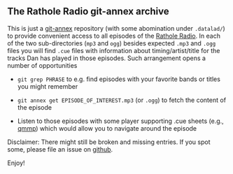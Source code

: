 The Rathole Radio git-annex archive
-----------------------------------

This is just a [git-annex](http://git-annex.branchable.com/) repository (with some abomination under
`.datalad/`) to provide convenient access to all episodes of the [Rathole Radio](http://ratholeradio.org).
In each of the two sub-directories (`mp3` and `ogg`) besides expected `.mp3` and `.ogg` files you will
find `.cue` files with information about timing/artist/title for the tracks Dan has played in those
episodes.  Such arrangement opens a number of opportunities
 
 - `git grep PHRASE` to e.g. find episodes with your favorite bands or titles you might remember
  
 - `git annex get EPISODE_OF_INTEREST.mp3` (or `.ogg`) to fetch the content of the episode

 - Listen to those episodes with some player supporting .cue sheets 
   (e.g., [qmmp](http://qmmp.ylsoftware.com)) which would allow you to navigate around the episode

Disclaimer: There might still be broken and missing entries.  If you spot some, please file an issue on
[github](https://github.com/datalad/ratholeradio-archive/issues).

Enjoy!
